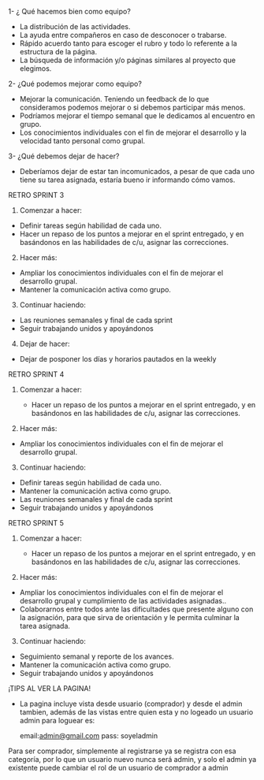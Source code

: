 1- ¿ Qué hacemos bien como equipo? 

- La distribución de las actividades. 
- La ayuda entre compañeros en caso de desconocer o trabarse.
- Rápido acuerdo tanto para escoger el rubro y todo lo referente a la estructura de la página. 
- La búsqueda de información y/o páginas similares al proyecto que elegimos. 

2- ¿Qué podemos mejorar como equipo?

- Mejorar la comunicación. Teniendo un feedback de lo que consideramos podemos mejorar o si debemos participar más  menos. 
- Podríamos mejorar el tiempo semanal que le dedicamos al encuentro en grupo.
- Los conocimientos individuales con el fin de mejorar el desarrollo y la velocidad tanto personal como grupal.


3- ¿Qué debemos dejar de hacer? 

- Deberíamos dejar de estar tan incomunicados, a pesar de que cada uno tiene su tarea asignada, estaría bueno ir informando cómo vamos.


RETRO SPRINT 3
1. Comenzar a hacer:
  * Definir tareas según habilidad de cada uno.
  * Hacer un repaso de los puntos a mejorar en el sprint entregado, y en basándonos en las habilidades de c/u, asignar las correcciones.
  
2. Hacer más: 
  * Ampliar los conocimientos individuales con el fin de mejorar el desarrollo grupal.
  * Mantener la comunicación activa como grupo.
  
3. Continuar haciendo:
  * Las reuniones semanales y final de cada sprint
  * Seguir trabajando unidos y apoyándonos

4. Dejar de hacer:
  * Dejar de posponer los días y horarios pautados en la weekly

RETRO SPRINT 4
1. Comenzar a hacer:
   * Hacer un repaso de los puntos a mejorar en el sprint entregado, y en basándonos en las habilidades de c/u, asignar las correcciones.
  
2. Hacer más: 
  * Ampliar los conocimientos individuales con el fin de mejorar el desarrollo grupal.
  
  
3. Continuar haciendo:
  * Definir tareas según habilidad de cada uno.
  * Mantener la comunicación activa como grupo.
  * Las reuniones semanales y final de cada sprint
  * Seguir trabajando unidos y apoyándonos

RETRO SPRINT 5
1. Comenzar a hacer:
   * Hacer un repaso de los puntos a mejorar en el sprint entregado, y en basándonos en las habilidades de c/u, asignar las correcciones.

  
2. Hacer más: 
  * Ampliar los conocimientos individuales con el fin de mejorar el desarrollo grupal y cumplimiento de las actividades asignadas..
  * Colaborarnos entre todos ante las dificultades que presente alguno con la asignación, para que sirva de orientación y le permita culminar la tarea asignada.
  
  
3. Continuar haciendo:
  * Seguimiento semanal y reporte de los avances.
  * Mantener la comunicación activa como grupo.
  * Seguir trabajando unidos y apoyándonos
  

  ¡TIPS AL VER LA PAGINA!

  * La pagina incluye vista desde usuario (comprador) y desde el admin tambien, además de las vistas entre quien esta y no logeado
    un usuario admin para loguear es:
    
    email:admin@gmail.com
    pass: soyeladmin

   Para ser comprador, simplemente al registrarse ya se registra con esa categoría, por lo que un usuario nuevo nunca será admin, y solo el admin ya existente puede cambiar el rol de un usuario de comprador a admin
